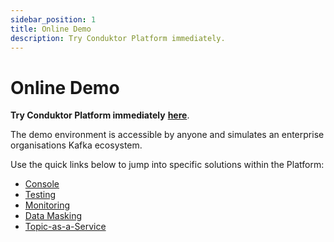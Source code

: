 ```yaml
---
sidebar_position: 1
title: Online Demo
description: Try Conduktor Platform immediately.
---
```


# Online Demo

**Try Conduktor Platform immediately** **[here](https://www.conduktor.io/get-started#option-3)**.

The demo environment is accessible by anyone and simulates an enterprise organisations Kafka ecosystem.

Use the quick links below to jump into specific solutions within the Platform:

- [Console](https://demo.conduktor.io/console/clusters)
- [Testing](https://demo.conduktor.io/testing)
- [Monitoring](https://demo.conduktor.io/monitoring)
- [Data Masking](https://demo.conduktor.io/data-masking)
- [Topic-as-a-Service](https://demo.conduktor.io/governance)
